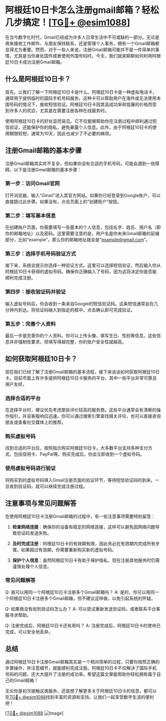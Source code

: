 # 阿根廷10日卡怎么注册gmail邮箱？轻松几步搞定！[[TG💪+ @esim1088](https://t.me/s/esim1088)]

在当今数字化时代，Gmail已经成为许多人日常生活中不可或缺的一部分。无论是用来接收工作邮件、与朋友保持联系，还是管理个人事务，拥有一个Gmail邮箱都显得尤为重要。然而，对于一些人来说，注册Gmail邮箱可能并不是一件简单的事情，尤其是当你身处国外或者使用外国号码时。今天，我们就来聊聊如何利用阿根廷10日卡成功注册Gmail邮箱。

## 什么是阿根廷10日卡？

首先，让我们了解一下阿根廷10日卡是什么。阿根廷10日卡是一种虚拟电话卡，通常用于提供临时的国际手机号码服务。这种卡可以帮助用户在海外或无法使用本国号码的情况下，接收短信验证。阿根廷10日卡因其高成功率和低廉的价格而受到许多人的欢迎，尤其是在需要注册各种在线服务时。

使用阿根廷10日卡的好处显而易见。它不仅能够帮助你在注册过程中顺利通过短信验证，还能保护你的隐私，避免暴露个人信息。此外，由于阿根廷10日卡的使用期限较短，通常为10天，因此也减少了不必要的麻烦。

## 注册Gmail邮箱的基本步骤

注册Gmail邮箱其实并不复杂，但如果你没有合适的手机号码，可能会遇到一些障碍。以下是注册Gmail邮箱的基本步骤：

### 第一步：访问Gmail官网

打开浏览器，输入“Gmail”进入其官方网站。如果你已经登录到Google账户，可以直接跳过此步骤。如果没有，点击页面上的“创建账户”按钮。

### 第二步：填写基本信息

在创建账户页面，你需要填写一些基本的个人信息，包括名字、姓氏、用户名（即你的邮箱地址）以及密码。这里需要注意的是，用户名是你未来Gmail邮箱的前缀部分，比如“example”，那么你的邮箱地址就会是“example@gmail.com”。

### 第三步：选择手机号码验证方式

接下来，系统会提示你选择一种验证方式。这里可以选择短信验证，然后输入你从阿根廷10日卡获得的虚拟号码。确保你正确输入了号码，因为这将决定你是否能顺利完成注册。

### 第四步：接收验证码并验证

输入虚拟号码后，你会收到一条来自Google的短信验证码。这条短信通常会在几分钟内到达。将验证码输入到指定的框中，点击确认即可完成验证。

### 第五步：完善个人资料

最后一步是完善你的个人资料。你可以上传头像、填写生日、性别等信息。这些信息并非强制性要求，但填写得越完整，你的账户安全性就越高。

## 如何获取阿根廷10日卡？

现在我们已经了解了注册Gmail邮箱的基本流程，接下来谈谈如何获取阿根廷10日卡。目前市面上有许多提供阿根廷10日卡服务的平台，其中一些平台非常可靠且用户友好。

### 选择合适的平台

在选择平台时，建议优先考虑那些评价较高的服务商。这些平台通常会有清晰的操作指引，并且客服响应迅速。你可以通过搜索引擎查找相关评论，也可以直接咨询朋友或查看社交媒体上的推荐。

### 购买虚拟号码

找到合适的平台后，按照指示购买阿根廷10日卡。大多数平台支持多种支付方式，包括信用卡、PayPal等。购买完成后，你会立即收到一个虚拟号码。

### 使用虚拟号码进行验证

将购买到的虚拟号码填入Gmail注册页面的验证环节，等待短信验证码的到来。一旦收到验证码，就可以继续完成注册过程。

## 注意事项与常见问题解答

在使用阿根廷10日卡注册Gmail邮箱的过程中，有一些注意事项需要特别留意：

1. **检查网络连接**：确保你的设备有稳定的网络连接，这样可以避免因网络问题导致验证码发送失败。
   
2. **及时完成注册**：阿根廷10日卡的有效期有限，因此务必在有效期内完成所有步骤。如果超过有效期，你需要重新购买新的虚拟号码。

3. **保护个人信息**：虽然阿根廷10日卡有助于保护隐私，但在注册其他服务时仍需谨慎处理个人信息。

### 常见问题解答

Q: 我可以用同一个阿根廷10日卡注册多个Gmail邮箱吗？
A: 是的，你可以用同一个阿根廷10日卡注册多个Gmail邮箱，但不建议这样做，以免引起系统的怀疑。

Q: 如果我没有收到验证码怎么办？
A: 可以尝试重新发送验证码，或者联系平台客服寻求帮助。

Q: 注册完成后，阿根廷10日卡还有用吗？
A: 注册完成后，阿根廷10日卡的使命已完成，可以安全地丢弃。

## 总结

通过阿根廷10日卡注册Gmail邮箱其实是一个相对简单的过程，只要你按照正确的步骤操作，并注意细节，就能顺利完成注册。阿根廷10日卡不仅解决了国际手机号码的问题，还大大提升了注册的成功率。希望这篇文章能帮助你轻松拥有属于自己的Gmail邮箱！

无论你是初次接触这类服务，还是想了解更多关于阿根廷10日卡的信息，都可以在[TG💪+ @esim1088](https://t.me/s/esim1088)找到丰富的资源和支持。让我们一起享受数字生活的便利吧！

[[TG💪+ @esim1088](https://t.me/s/esim1088) ![Image](https://i.postimg.cc/4NQfJmqS/Snipaste-2025-05-13-00-14-12.png)]